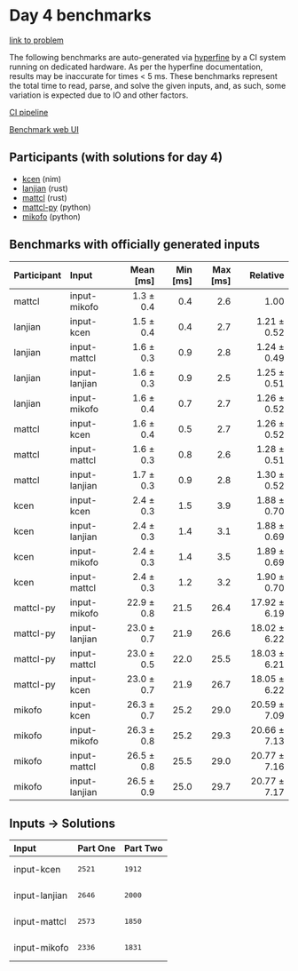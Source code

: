 # Day 4 benchmarks

[link to problem](https://adventofcode.com/2024/day/4)

The following benchmarks are auto-generated via
[hyperfine](https://github.com/sharkdp/hyperfine) by a CI system running on
dedicated hardware. As per the hyperfine documentation, results may be
inaccurate for times < 5 ms. These benchmarks represent the total time to read,
parse, and solve the given inputs, and, as such, some variation is expected due
to IO and other factors.

[CI pipeline](http://ci.papercode.net:8080/teams/main/pipelines/aoc2024)

[Benchmark web UI](https://aoc.ancalagon.black)


## Participants (with solutions for day 4)

- [kcen](https://github.com/kcen/aoc2024) (nim)
- [lanjian](https://github.com/lanjian/aoc-2024) (rust)
- [mattcl](https://github.com/mattcl/aoc2024) (rust)
- [mattcl-py](https://github.com/mattcl/aoc2024-py) (python)
- [mikofo](https://github.com/mikofo/aoc2024) (python)


## Benchmarks with officially generated inputs

| Participant | Input | Mean [ms] | Min [ms] | Max [ms] | Relative |
|:---|:---|---:|---:|---:|---:|
| mattcl | input-mikofo | 1.3 ± 0.4 | 0.4 | 2.6 | 1.00 |
| lanjian | input-kcen | 1.5 ± 0.4 | 0.4 | 2.7 | 1.21 ± 0.52 |
| lanjian | input-mattcl | 1.6 ± 0.3 | 0.9 | 2.8 | 1.24 ± 0.49 |
| lanjian | input-lanjian | 1.6 ± 0.3 | 0.9 | 2.5 | 1.25 ± 0.51 |
| lanjian | input-mikofo | 1.6 ± 0.4 | 0.7 | 2.7 | 1.26 ± 0.52 |
| mattcl | input-kcen | 1.6 ± 0.4 | 0.5 | 2.7 | 1.26 ± 0.52 |
| mattcl | input-mattcl | 1.6 ± 0.3 | 0.8 | 2.6 | 1.28 ± 0.51 |
| mattcl | input-lanjian | 1.7 ± 0.3 | 0.9 | 2.8 | 1.30 ± 0.52 |
| kcen | input-kcen | 2.4 ± 0.3 | 1.5 | 3.9 | 1.88 ± 0.70 |
| kcen | input-lanjian | 2.4 ± 0.3 | 1.4 | 3.1 | 1.88 ± 0.69 |
| kcen | input-mikofo | 2.4 ± 0.3 | 1.4 | 3.5 | 1.89 ± 0.69 |
| kcen | input-mattcl | 2.4 ± 0.3 | 1.2 | 3.2 | 1.90 ± 0.70 |
| mattcl-py | input-mikofo | 22.9 ± 0.8 | 21.5 | 26.4 | 17.92 ± 6.19 |
| mattcl-py | input-lanjian | 23.0 ± 0.7 | 21.9 | 26.6 | 18.02 ± 6.22 |
| mattcl-py | input-mattcl | 23.0 ± 0.5 | 22.0 | 25.5 | 18.03 ± 6.21 |
| mattcl-py | input-kcen | 23.0 ± 0.7 | 21.9 | 26.7 | 18.05 ± 6.22 |
| mikofo | input-kcen | 26.3 ± 0.7 | 25.2 | 29.0 | 20.59 ± 7.09 |
| mikofo | input-mikofo | 26.3 ± 0.8 | 25.2 | 29.3 | 20.66 ± 7.13 |
| mikofo | input-mattcl | 26.5 ± 0.8 | 25.5 | 29.0 | 20.77 ± 7.16 |
| mikofo | input-lanjian | 26.5 ± 0.9 | 25.0 | 29.7 | 20.77 ± 7.17 |


## Inputs -> Solutions

| Input | Part One | Part Two |
|:---|:---|:---|
|input-kcen|<pre>2521</pre>|<pre>1912</pre>|
|input-lanjian|<pre>2646</pre>|<pre>2000</pre>|
|input-mattcl|<pre>2573</pre>|<pre>1850</pre>|
|input-mikofo|<pre>2336</pre>|<pre>1831</pre>|
